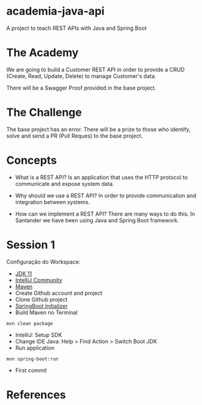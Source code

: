# academia-java-api
A project to teach REST APIs with Java and Spring Boot

# The Academy
We are going to build a Customer REST API in order to provide a CRUD (Create, Read, Update, Delete) to manage Customer's data. 

There will be a Swagger Proof provided in the base project.

# The Challenge
The base project has an error. There will be a prize to those who identify, solve and send a PR (Pull Reques) to the base project.

# Concepts
- What is a REST API?
Is an application that uses the HTTP protocol to communicate and expose system data.

- Why should we use a REST API?
In order to provide communication and integration between systems.

- How can we implement a REST API?
There are many ways to do this. In Santander we have been using Java and Spring Boot framework. 

# Session 1

Configuração do Workspace:
- [JDK 11](https://jdk.java.net/archive/)
- [IntelliJ Community](https://www.jetbrains.com/idea/download/#section=windows)
- [Maven](https://mirrors.up.pt/pub/apache/maven/maven-3/3.8.1/binaries/apache-maven-3.8.1-bin.zip)
- Create Github account and project
- Clone Github project
- [SpringBoot Initializer](https://start.spring.io/)
- Build Maven no Terminal
```
mvn clean package
```
- IntelliJ: Setup SDK
- Change IDE Java: Help > Find Action > Switch Boot JDK
- Run application
```
mvn spring-boot:run
```
- First commit

# References






 